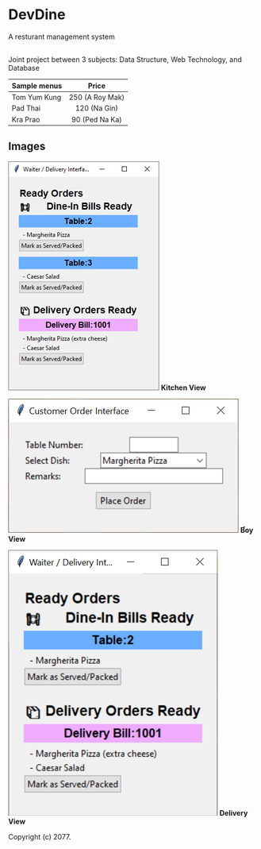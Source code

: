 # DevDine
A resturant management system
##
Joint project between 3 subjects: Data Structure, Web Technology, and Database

| Sample menus  | Price           |
| ------------- |:---------------:|
| Tom Yum Kung  | 250 (A Roy Mak) |
| Pad Thai      | 120 (Na Gin)    |
| Kra Prao      | 90 (Ped Na Ka)  |

## Images

![This is an alt text.](/screen1.png "screen from hell.")  **Kitchen View**

![This is an alt text.](/screen2.png "screen from hell.")   **B๋oy View**

![This is an alt text.](/screen3.png "screen from hell.")   **Delivery View**

Copyright (c) 2077.
